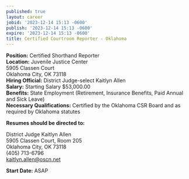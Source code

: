 ```yaml
---
published: true
layout: career
jobid: '2023-12-14 15:13 -0600'
publish: '2023-12-14 15:13 -0600'
expire: '2023-12-14 15:13 -0600'
title: Certified Courtroom Reporter - Oklahoma
---
```

**Position:** Certified Shorthand Reporter  
**Location:** Juvenile Justice Center   
5905 Classen Court  
Oklahoma City, OK 73118  
**Hiring Official:** District Judge-select Kaitlyn Allen  
**Salary:** Starting Salary $53,000.00  
**Benefits:** State Employment (Retirement, Insurance Benefits, Paid Annual and Sick Leave)  
**Necessary Qualifications:** Certified by the Oklahoma CSR Board and as required by Oklahoma statutes

**Resumes should be directed to:**

District Judge Kaitlyn Allen  
5905 Classen Court, Room 205  
Oklahoma City, OK  73118  
(405) 713-6796  
[kaitlyn.allen@oscn.net](mailto:kaitlyn.allen@oscn.net)

**Start Date:** ASAP

